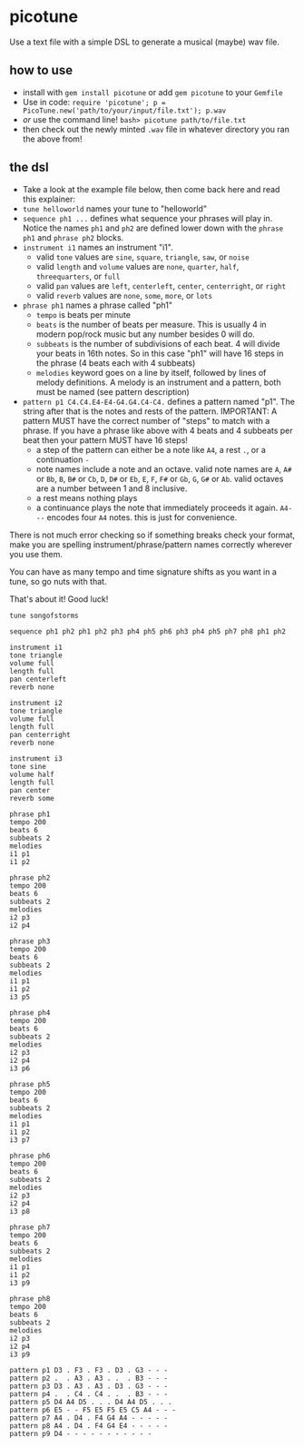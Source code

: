 # picotune
Use a text file with a simple DSL to generate a musical (maybe) wav file.

## how to use
- install with `gem install picotune` or add `gem picotune` to your `Gemfile`
- Use in code: `require 'picotune'; p = PicoTune.new('path/to/your/input/file.txt'); p.wav`
- *or* use the command line! `bash> picotune path/to/file.txt`
- then check out the newly minted `.wav` file in whatever directory you ran the above from!

## the dsl
- Take a look at the example file below, then come back here and read this explainer:
- `tune helloworld` names your tune to "helloworld"
- `sequence ph1 ...` defines what sequence your phrases will play in. Notice the names `ph1` and `ph2` are defined lower down with the `phrase ph1` and `phrase ph2` blocks.
- `instrument i1` names an instrument "i1".
  - valid `tone` values are `sine`, `square`, `triangle`, `saw`, or `noise`
  - valid `length` and `volume` values are `none`, `quarter`, `half`, `threequarters`, or `full`
  - valid `pan` values are `left`, `centerleft`, `center`, `centerright`, or `right`
  - valid `reverb` values are `none`, `some`, `more`, or `lots`
- `phrase ph1` names a phrase called "ph1"
  - `tempo` is beats per minute
  - `beats` is the number of beats per measure. This is usually 4 in modern pop/rock music but any number besides 0 will do.
  - `subbeats` is the number of subdivisions of each beat. 4 will divide your beats in 16th notes. So in this case "ph1" will have 16 steps in the phrase (4 beats each with 4 subbeats)
  - `melodies` keyword goes on a line by itself, followed by lines of melody definitions. A melody is an instrument and a pattern, both must be named (see pattern description)
- `pattern p1 C4.C4.E4-E4-G4.G4.C4-C4.` defines a pattern named "p1". The string after that is the notes and rests of the pattern. IMPORTANT: A pattern MUST have the correct number of "steps" to match with a phrase. If you have a phrase like above with 4 beats and 4 subbeats per beat then your pattern MUST have 16 steps!
  - a step of the pattern can either be a note like `A4`, a rest `.`, or a continuation `-`
  - note names include a note and an octave. valid note names are `A`, `A#` or `Bb`, `B`, `B#` or `Cb`, `D`, `D#` or `Eb`, `E`, `F`, `F#` or `Gb`, `G`, `G#` or `Ab`. valid octaves are a number between 1 and 8 inclusive.
  - a rest means nothing plays
  - a continuance plays the note that immediately proceeds it again. `A4---` encodes four `A4` notes. this is just for convenience.

There is not much error checking so if something breaks check your format, make you are spelling instrument/phrase/pattern names correctly wherever you use them.

You can have as many tempo and time signature shifts as you want in a tune, so go nuts with that.

That's about it! Good luck!

```
tune songofstorms

sequence ph1 ph2 ph1 ph2 ph3 ph4 ph5 ph6 ph3 ph4 ph5 ph7 ph8 ph1 ph2

instrument i1
tone triangle
volume full
length full
pan centerleft
reverb none

instrument i2
tone triangle
volume full
length full
pan centerright
reverb none

instrument i3
tone sine
volume half
length full
pan center
reverb some

phrase ph1
tempo 200
beats 6
subbeats 2
melodies
i1 p1
i1 p2

phrase ph2
tempo 200
beats 6
subbeats 2
melodies
i2 p3
i2 p4

phrase ph3
tempo 200
beats 6
subbeats 2
melodies
i1 p1
i1 p2
i3 p5

phrase ph4
tempo 200
beats 6
subbeats 2
melodies
i2 p3
i2 p4
i3 p6

phrase ph5
tempo 200
beats 6
subbeats 2
melodies
i1 p1
i1 p2
i3 p7

phrase ph6
tempo 200
beats 6
subbeats 2
melodies
i2 p3
i2 p4
i3 p8

phrase ph7
tempo 200
beats 6
subbeats 2
melodies
i1 p1
i1 p2
i3 p9

phrase ph8
tempo 200
beats 6
subbeats 2
melodies
i2 p3
i2 p4
i3 p9

pattern p1 D3 . F3 . F3 . D3 . G3 - - -
pattern p2 .  . A3 . A3 . .  . B3 - - -
pattern p3 D3 . A3 . A3 . D3 . G3 - - -
pattern p4 .  . C4 . C4 . .  . B3 - - -
pattern p5 D4 A4 D5 . . . D4 A4 D5 . . .
pattern p6 E5 - - F5 E5 F5 E5 C5 A4 - - -
pattern p7 A4 . D4 . F4 G4 A4 - - - - -
pattern p8 A4 . D4 . F4 G4 E4 - - - - -
pattern p9 D4 - - - - - - - - - - -
```
